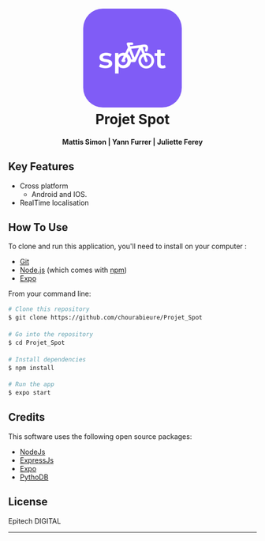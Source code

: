 
<h1 align="center">
  <br>
  <img src="./assets/logo_lunch.png" alt="Markdownify" width="200" style="border-radius:40px">
  <br>
  Projet Spot
  <br>
</h1>

<h4 align="center" >Mattis Simon | Yann Furrer | Juliette Ferey</h4>


## Key Features

* Cross platform
  - Android and IOS.
* RealTime localisation

## How To Use

To clone and run this application, you'll need to install on your computer :
* [Git](https://git-scm.com)
* [Node.js](https://nodejs.org/en/download/) (which comes with [npm](http://npmjs.com)) 
* [Expo](https://docs.expo.dev/)

From your command line:

```bash
# Clone this repository
$ git clone https://github.com/chourabieure/Projet_Spot

# Go into the repository
$ cd Projet_Spot

# Install dependencies
$ npm install

# Run the app
$ expo start
```

## Credits

This software uses the following open source packages:

- [NodeJs](https://nodejs.org/)
- [ExpressJs](https://expressjs.com/)
- [Expo](https://docs.expo.dev/)
- [PythoDB](https://www.mongodb.com/)




## License

Epitech DIGITAL

---
